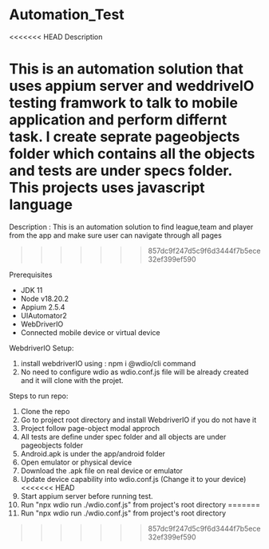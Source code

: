 # Automation_Test

<<<<<<< HEAD
Description

This is an automation solution that uses appium server and weddriveIO testing framwork to talk to mobile application and perform differnt task. I create seprate pageobjects folder which contains all the objects and tests are under specs folder. This projects uses javascript language 
=======
Description : 
This is an automation solution to find league,team and player from the app and make sure user can navigate through all pages
>>>>>>> 857dc9f247d5c9f6d3444f7b5ece32ef399ef590

Prerequisites
* JDK 11
* Node v18.20.2
* Appium 2.5.4
* UIAutomator2
* WebDriverIO
* Connected mobile device or virtual device

WebdriverIO Setup:
1. install webdriverIO using : npm i @wdio/cli command
2. No need to configure wdio as wdio.conf.js file will be already created and it will clone with the projet.

Steps to run repo:
1. Clone the repo
2. Go to project root directory and install WebdriverIO if you do not have it
3. Project follow page-object modal approch
4. All tests are define under spec folder and all objects are under pageobjects folder
5. Android.apk is under the app/android folder 
6. Open emulator or physical device
7. Download the .apk file on real device or emulator
8. Update device capability into wdio.conf.js (Change it to your device)
<<<<<<< HEAD
9. Start appium server before running test. 
10. Run "npx wdio run ./wdio.conf.js" from project's root directory
=======
9. Run "npx wdio run ./wdio.conf.js" from project's root directory
>>>>>>> 857dc9f247d5c9f6d3444f7b5ece32ef399ef590
